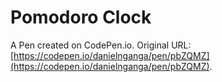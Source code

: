 # Pomodoro Clock

A Pen created on CodePen.io. Original URL: [https://codepen.io/danielnganga/pen/pbZQMZ](https://codepen.io/danielnganga/pen/pbZQMZ).

